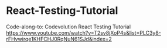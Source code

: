 # React-Testing-Tutorial

Code-along-to: Codevolution React Testing Tutorial https://www.youtube.com/watch?v=T2sv8jXoP4s&list=PLC3y8-rFHvwirqe1KHFCHJ0RqNuN61SJd&index=2